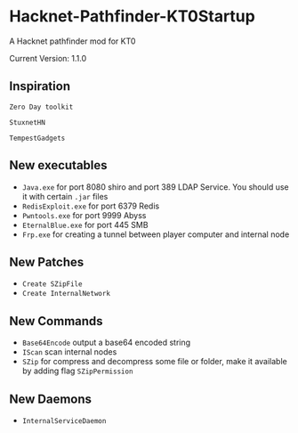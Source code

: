 # Hacknet-Pathfinder-KT0Startup



A Hacknet pathfinder mod for KT0



Current Version: 1.1.0

## Inspiration



`Zero Day toolkit `

`StuxnetHN `

`TempestGadgets`

## New executables



- `Java.exe` for port 8080 shiro and port 389 LDAP Service. You should use it with certain `.jar` files
- `RedisExploit.exe` for port 6379 Redis
- `Pwntools.exe` for port 9999 Abyss
- `EternalBlue.exe` for port 445 SMB
- `Frp.exe` for creating a tunnel between player computer and internal node




## New Patches



* `Create SZipFile`
* `Create InternalNetwork`



## New Commands



- `Base64Encode` output a base64 encoded string
- `IScan` scan internal nodes
- `SZip` for compress and decompress some file or folder, make it available by adding flag `SZipPermission`



## New Daemons

* `InternalServiceDaemon` 